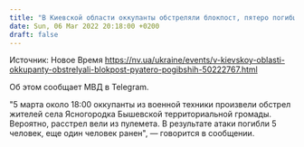 ```yaml
---
title: "В Киевской области оккупанты обстреляли блокпост, пятеро погибших"
date: Sun, 06 Mar 2022 20:18:00 +0200
draft: false
---
```

Источник: Новое Время https://nv.ua/ukraine/events/v-kievskoy-oblasti-okkupanty-obstrelyali-blokpost-pyatero-pogibshih-50222767.html


Об этом сообщает МВД в Telegram.

 "5 марта около 18:00 оккупанты из военной техники произвели обстрел жителей села Ясногородка Бышевской территориальной громады. Вероятно, расстрел вели из пулемета. В результате атаки погибли 5 человек, еще один человек ранен", — говорится в сообщении.
